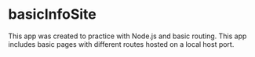 # basicInfoSite
This app was created to practice with Node.js and basic routing.
This app includes basic pages with different routes hosted on a local host port.
